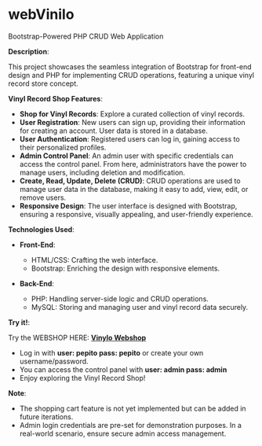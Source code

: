 # webVinilo
Bootstrap-Powered PHP CRUD Web Application

**Description**:

This project showcases the seamless integration of Bootstrap for front-end design and PHP for implementing CRUD operations, featuring a unique vinyl record store concept.

**Vinyl Record Shop Features**:

- **Shop for Vinyl Records**: Explore a curated collection of vinyl records.
- **User Registration**: New users can sign up, providing their information for creating an account. User data is stored in a database.
- **User Authentication**: Registered users can log in, gaining access to their personalized profiles.
- **Admin Control Panel**: An admin user with specific credentials can access the control panel. From here, administrators have the power to manage users, including deletion and modification.
- **Create, Read, Update, Delete (CRUD)**: CRUD operations are used to manage user data in the database, making it easy to add, view, edit, or remove users.
- **Responsive Design**: The user interface is designed with Bootstrap, ensuring a responsive, visually appealing, and user-friendly experience.

**Technologies Used**:

- **Front-End**:
  - HTML/CSS: Crafting the web interface.
  - Bootstrap: Enriching the design with responsive elements.

- **Back-End**:
  - PHP: Handling server-side logic and CRUD operations.
  - MySQL: Storing and managing user and vinyl record data securely.

**Try it!**:

Try the WEBSHOP HERE: [**Vinylo Webshop**](https://rodriguezfaustinobrunotema2parte1.000webhostapp.com/)
- Log in with **user: pepito pass: pepito** or create your own username/password.
- You can access the control panel with **user: admin pass: admin**
- Enjoy exploring the Vinyl Record Shop!

**Note**:
- The shopping cart feature is not yet implemented but can be added in future iterations.
- Admin login credentials are pre-set for demonstration purposes. In a real-world scenario, ensure secure admin access management.
